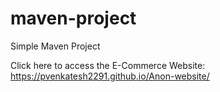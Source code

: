 # maven-project

Simple Maven Project

Click here to access the E-Commerce Website: https://pvenkatesh2291.github.io/Anon-website/

